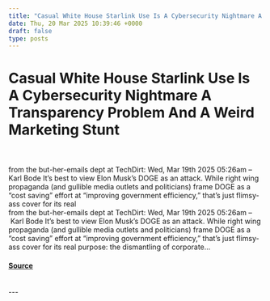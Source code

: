 ```yaml
---
title: "Casual White House Starlink Use Is A Cybersecurity Nightmare A Transparency Problem And A Weird Marketing Stunt"
date: Thu, 20 Mar 2025 10:39:46 +0000
draft: false
type: posts
---
```

# Casual White House Starlink Use Is A Cybersecurity Nightmare A Transparency Problem And A Weird Marketing Stunt

<br/>

<br/>
from the but-her-emails dept at TechDirt: Wed, Mar 19th 2025 05:26am &#8211; Karl Bode It’s best to view Elon Musk’s DOGE as an attack. While right wing propaganda (and gullible media outlets and politicians) frame DOGE as a “cost saving” effort at “improving government efficiency,” that’s just flimsy-ass cover for its real
<br/>
from the but-her-emails dept at TechDirt: Wed, Mar 19th 2025 05:26am – Karl Bode It’s best to view Elon Musk’s DOGE as an attack. While right wing propaganda (and gullible media outlets and politicians) frame DOGE as a “cost saving” effort at “improving government efficiency,” that’s just flimsy-ass cover for its real purpose: the dismantling of corporate...

#### [Source](https://databreaches.net/2025/03/20/casual-white-house-starlink-use-is-a-cybersecurity-nightmare-a-transparency-problem-and-a-weird-marketing-stunt/)

<br/>
---
